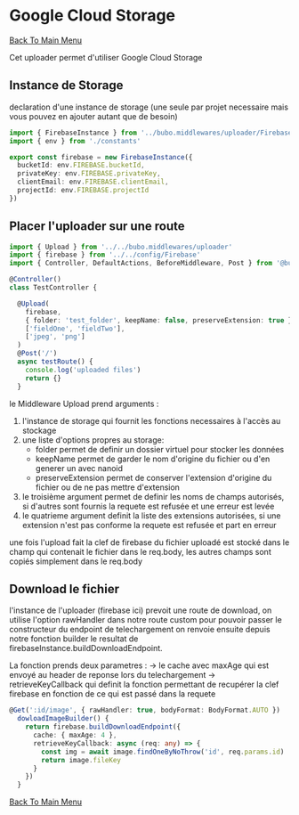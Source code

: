 # Google Cloud Storage #

[Back To Main Menu](../../../README.md)

Cet uploader permet d'utiliser Google Cloud Storage

## Instance de Storage ##

declaration d'une instance de storage (une seule par projet necessaire mais vous pouvez en ajouter autant que de besoin)

```ts
import { FirebaseInstance } from '../bubo.middlewares/uploader/Firebase'
import { env } from './constants'

export const firebase = new FirebaseInstance({
  bucketId: env.FIREBASE.bucketId,
  privateKey: env.FIREBASE.privateKey,
  clientEmail: env.FIREBASE.clientEmail,
  projectId: env.FIREBASE.projectId
})
```

## Placer l'uploader sur une route ##

```ts
import { Upload } from '../../bubo.middlewares/uploader'
import { firebase } from '../../config/Firebase'
import { Controller, DefaultActions, BeforeMiddleware, Post } from '@bubojs/api'

@Controller()
class TestController {

  @Upload(
    firebase,
    { folder: 'test_folder', keepName: false, preserveExtension: true },
    ['fieldOne', 'fieldTwo'],
    ['jpeg', 'png']
  )
  @Post('/')
  async testRoute() {
    console.log('uploaded files')
    return {}
  }

```

le Middleware Upload prend arguments :

1. l'instance de storage qui fournit les fonctions necessaires à l'accès au stockage
2. une liste d'options propres au storage:
    - folder permet de definir un dossier virtuel pour stocker les données
    - keepName permet de garder le nom d'origine du fichier ou d'en generer un avec nanoid
    - preserveExtension permet de conserver l'extension d'origine du fichier ou de ne pas mettre d'extension
3. le troisième argument permet de definir les noms de champs autorisés, si d'autres sont fournis la requete est refusée et une erreur est levée
4. le quatrieme argument definit la liste des extensions autorisées, si une extension n'est pas conforme la requete est refusée et part en erreur

une fois l'upload fait la clef de firebase du fichier uploadé est stocké dans le champ qui contenait le fichier dans le req.body, les autres champs sont copiés simplement dans le req.body

## Download le fichier ##

l'instance de l'uploader (firebase ici) prevoit une route de download, on utilise l'option rawHandler dans notre route custom pour pouvoir passer le constructeur du endpoint de telechargement
on renvoie ensuite depuis notre fonction builder le resultat de firebaseInstance.buildDownloadEndpoint.

La fonction prends deux parametres :
-> le cache avec maxAge qui est envoyé au header de reponse lors du telechargement
-> retrieveKeyCallback qui definit la fonction permettant de recupérer la clef firebase en fonction de ce qui est passé dans la requete

```ts
@Get(':id/image', { rawHandler: true, bodyFormat: BodyFormat.AUTO })
  dowloadImageBuilder() {
    return firebase.buildDownloadEndpoint({
      cache: { maxAge: 4 },
      retrieveKeyCallback: async (req: any) => {
        const img = await image.findOneByNoThrow('id', req.params.id)
        return image.fileKey
      }
    })
  }
```

[Back To Main Menu](../../../README.md)